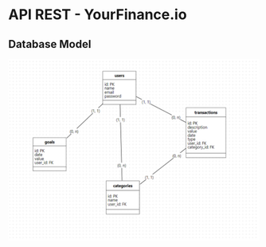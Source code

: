 # API REST - YourFinance.io

## Database Model

![App Screenshot](https://github.com/RenanFrancaDev/yourfinance.io_api/blob/main/assets/model_db.png)
